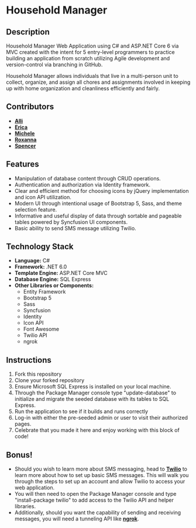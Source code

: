 # Household Manager

## Description
Household Manager Web Application using C# and ASP.NET Core 6 via MVC created with the intent for 5 entry-level programmers to practice building an application from scratch utilizing Agile development and version-control via branching in GitHub.

Household Manager allows individuals that live in a multi-person unit to collect, organize, and assign all chores and assignments involved in keeping up with home organization and cleanliness efficiently and fairly.

## Contributors
- [**Alli**](https://github.com/alliology934)
- [**Erica**](https://github.com/ejohnson1124)
- [**Michele**](https://github.com/mmrichmond6)
- [**Roxanna**](https://github.com/narhiril)
- [**Spencer**](https://github.com/wilsons6561)

## Features
- Manipulation of database content through CRUD operations.
- Authentication and authorization via Identity framework.
- Clear and efficient method for choosing icons by jQuery implementation and icon API utilization.
- Modern UI through intentional usage of Bootstrap 5, Sass, and theme selection feature.
- Informative and useful display of data through sortable and pageable tables powered by Syncfusion UI components.
- Basic ability to send SMS message utilizing Twilio.

## Technology Stack
- **Language:** C#
- **Framework:** .NET 6.0
- **Template Engine:** ASP.NET Core MVC
- **Database Engine:** SQL Express
- **Other Libraries or Components:**
  - Entity Framework
  - Bootstrap 5
  - Sass
  - Syncfusion
  - Identity
  - Icon API
  - Font Awesome
  - Twilio API
  - ngrok

## Instructions
1. Fork this repository
2. Clone your forked repository
3. Ensure Microsoft SQL Express is installed on your local machine.
4. Through the Package Manager console type "update-database" to initialize and migrate the seeded database with its tables to SQL Express.
5. Run the application to see if it builds and runs correctly
6. Log-in with either the pre-seeded admin or user to visit their authorized pages.
7. Celebrate that you made it here and enjoy working with this block of code!

## Bonus!
- Should you wish to learn more about SMS messaging, head to [**Twilio**](https://www.twilio.com/docs/sms/quickstart/csharp-dotnet-core) to learn more about how to set up basic SMS messages. This will walk you through the steps to set up an account and allow Twilio to access your web application.
- You will then need to open the Package Manager console and type "install-package twilio" to add access to the Twilio API and helper libraries.
- Additionally, should you want the capability of sending and receiving messages, you will need a tunneling API like [**ngrok**](https://ngrok.com/).
